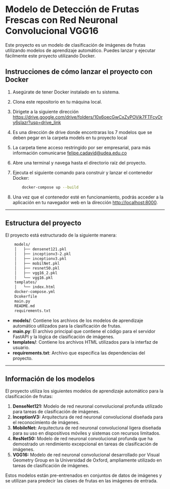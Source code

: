 # **Modelo de Detección de Frutas Frescas con Red Neuronal Convolucional VGG16**

Este proyecto es un modelo de clasificación de imágenes de frutas utilizando modelos de aprendizaje automático. Puedes lanzar y ejecutar fácilmente este proyecto utilizando Docker.

## Instrucciones de cómo lanzar el proyecto con Docker

1. Asegúrate de tener Docker instalado en tu sistema.
2. Clona este repositorio en tu máquina local.
3. Dirigete a la siguiente dirección <https://drive.google.com/drive/folders/10x6oecGwCxZyPOVjk7FTFcyOry6sIazr?usp=drive_link>
4. Es una dirección de drive donde encontraras los 7 modelos que se deben pegar en la carpeta models en tu proyecto local
5. La carpeta tiene acceso restringido por ser empresarial, para más información comunicarse felipe.cadavid@udea.edu.co
6. Abre una terminal y navega hasta el directorio raíz del proyecto.
7. Ejecuta el siguiente comando para construir y lanzar el contenedor Docker:

    ```bash
        docker-compose up --build
    ```

8. Una vez que el contenedor esté en funcionamiento, podrás acceder a la aplicación en tu navegador web en la dirección <http://localhost:8000>.

---

## Estructura del proyecto

El proyecto está estructurado de la siguiente manera:

```bash
    models/
    │   ├── densenet121.pkl
    │   ├── inceptionv3-2.pkl
    │   ├── inceptionv3.pkl
    │   ├── mobilNet.pkl
    │   ├── resnet50.pkl
    │   ├── vgg16_2.pkl
    │   └── vgg16.pkl
    templates/
    │   └── index.html
    docker-compose.yml
    Dcokerfile
    main.py
    README.md
    requirements.txt
```

* **models/**: Contiene los archivos de los modelos de aprendizaje automático utilizados para la clasificación de frutas.
* **main.py**: El archivo principal que contiene el código para el servidor FastAPI y la lógica de clasificación de imágenes.
* **templates/**: Contiene los archivos HTML utilizados para la interfaz de usuario.
* **requirements.txt**: Archivo que especifica las dependencias del proyecto.

---

## Información de los modelos

El proyecto utiliza los siguientes modelos de aprendizaje automático para la clasificación de frutas:

1. **DenseNet121:** Modelo de red neuronal convolucional profunda utilizado para tareas de clasificación de imágenes.
2. **InceptionV3:** Arquitectura de red neuronal convolucional diseñada para el reconocimiento de imágenes.
3. **MobileNet:** Arquitectura de red neuronal convolucional ligera diseñada para su uso en dispositivos móviles y sistemas con recursos limitados.
4. **ResNet50:** Modelo de red neuronal convolucional profunda que ha demostrado un rendimiento excepcional en tareas de clasificación de imágenes.
5. **VGG16:** Modelo de red neuronal convolucional desarrollado por Visual Geometry Group en la Universidad de Oxford, ampliamente utilizado en tareas de clasificación de imágenes.

Estos modelos están pre-entrenados en conjuntos de datos de imágenes y se utilizan para predecir las clases de frutas en las imágenes de entrada.
